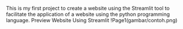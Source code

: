 This is my first project to create a website using the Streamlit tool to facilitate the application of a website using the python programming language.
Preview Website Using Streamlit
!Page1(gambar/contoh.png)
